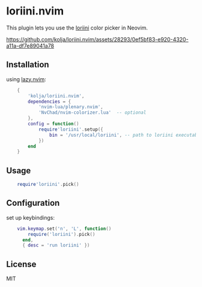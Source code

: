 # loriini.nvim

This plugin lets you use the [loriini](https://github.com/kolja/loriini) color picker in Neovim.


https://github.com/kolja/loriini.nvim/assets/28293/0ef5bf83-e920-4320-a11a-df7e89041a78


## Installation

using [lazy.nvim](https://github.com/folke/lazy.nvim):

```lua
    {
        'kolja/loriini.nvim',
        dependencies = { 
            'nvim-lua/plenary.nvim', 
            'NvChad/nvim-colorizer.lua'  -- optional
        },
        config = function()
            require'loriini'.setup({
                bin = '/usr/local/loriini', -- path to loriini executable
            })
        end
    }
```

## Usage

```lua
    require'loriini'.pick()
```

## Configuration

set up keybindings:

```lua
    vim.keymap.set('n', 'L', function()
        require('loriini').pick()
      end,
      { desc = 'run loriini' })
```

## License 

MIT

